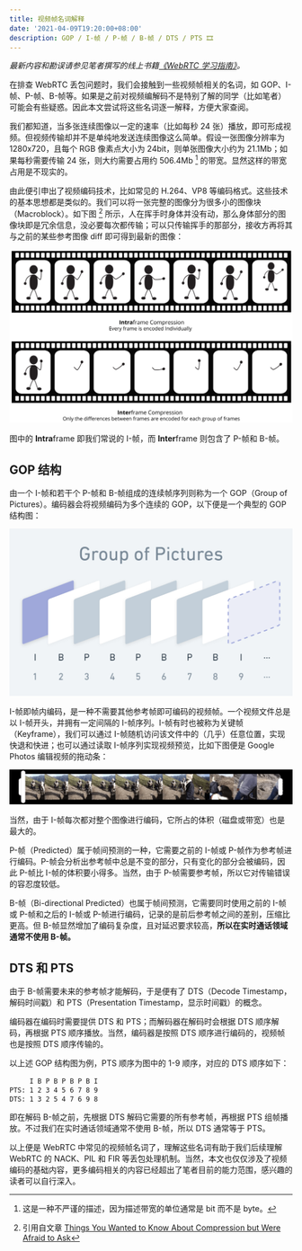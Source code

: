 ```yaml
---
title: 视频帧名词解释
date: '2021-04-09T19:20:00+08:00'
description: GOP / I-帧 / P-帧 / B-帧 / DTS / PTS 🎞️
---
```


*最新内容和勘误请参见笔者撰写的线上书籍[《WebRTC 学习指南》](https://webrtc.mthli.com/)。*

在排查 WebRTC 丢包问题时，我们会接触到一些视频帧相关的名词，如 GOP、I-帧、P-帧、B-帧等。如果是之前对视频编解码不是特别了解的同学（比如笔者）可能会有些疑惑。因此本文尝试将这些名词逐一解释，方便大家查阅。

我们都知道，当多张连续图像以一定的速率（比如每秒 24 张）播放，即可形成视频。但视频传输却并不是单纯地发送连续图像这么简单。假设一张图像分辨率为 1280x720，且每个 RGB 像素点大小为 24bit，则单张图像大小约为 21.1Mb；如果每秒需要传输 24 张，则大约需要占用约 506.4Mb [^1] 的带宽。显然这样的带宽占用是不现实的。

由此便引申出了视频编码技术，比如常见的 H.264、VP8 等编码格式。这些技术的基本思想都是类似的。我们可以将一张完整的图像分为很多小的图像块（Macroblock）。如下图 [^2] 所示，人在挥手时身体并没有动，那么身体部分的图像块即是冗余信息，没必要每次都传输；可以只传输挥手的那部分，接收方再将其与之前的某些参考图像 diff 即可得到最新的图像：

![](./intra-inter.png)

图中的 **Intra**frame 即我们常说的 I-帧，而 **Inter**frame 则包含了 P-帧和 B-帧。

## GOP 结构

由一个 I-帧和若干个 P-帧和 B-帧组成的连续帧序列则称为一个 GOP（Group of Pictures）。编码器会将视频编码为多个连续的 GOP，以下便是一个典型的 GOP 结构图：

![](./gop.png)

I-帧即帧内编码，是一种不需要其他参考帧即可编码的视频帧。一个视频文件总是以 I-帧开头，并拥有一定间隔的 I-帧序列。I-帧有时也被称为关键帧（Keyframe），我们可以通过 I-帧随机访问该文件中的（几乎）任意位置，实现快退和快进；也可以通过读取 I-帧序列实现视频预览，比如下图便是 Google Photos 编辑视频的拖动条：

![](./seekbar.png)

当然，由于 I-帧每次都对整个图像进行编码，它所占的体积（磁盘或带宽）也是最大的。

P-帧（Predicted）属于帧间预测的一种，它需要之前的 I-帧或 P-帧作为参考帧进行编码。P-帧会分析出参考帧中总是不变的部分，只有变化的部分会被编码，因此 P-帧比 I-帧的体积要小得多。当然，由于 P-帧需要参考帧，所以它对传输错误的容忍度较低。

B-帧（Bi-directional Predicted）也属于帧间预测，它需要同时使用之前的 I-帧或 P-帧和之后的 I-帧或 P-帧进行编码，记录的是前后参考帧之间的差别，压缩比更高。但 B-帧显然增加了编码复杂度，且对延迟要求较高，**所以在实时通话领域通常不使用 B-帧。**

## DTS 和 PTS

由于 B-帧需要未来的参考帧才能解码，于是便有了 DTS（Decode Timestamp，解码时间戳）和 PTS（Presentation Timestamp，显示时间戳）的概念。

编码器在编码时需要提供 DTS 和 PTS；而解码器在解码时会根据 DTS 顺序解码，再根据 PTS 顺序播放。当然，编码器是按照 DTS 顺序进行编码的，视频帧也是按照 DTS 顺序传输的。

以上述 GOP 结构图为例，PTS 顺序为图中的 1-9 顺序，对应的 DTS 顺序如下：

```
     I B P B P B P B I
PTS: 1 2 3 4 5 6 7 8 9
DTS: 1 3 2 5 4 7 6 9 8
```

即在解码 B-帧之前，先根据 DTS 解码它需要的所有参考帧，再根据 PTS 组帧播放。不过我们在实时通话领域通常不使用 B-帧，所以 DTS 通常等于 PTS。

以上便是 WebRTC 中常见的视频帧名词了，理解这些名词有助于我们后续理解 WebRTC 的 NACK、PIL 和 FIR 等丢包处理机制。当然，本文也仅仅涉及了视频编码的基础内容，更多编码相关的内容已经超出了笔者目前的能力范围，感兴趣的读者可以自行深入。

[^1]: 这是一种不严谨的描述，因为描述带宽的单位通常是 bit 而不是 byte。

[^2]: 引用自文章 [Things You Wanted to Know About Compression but Were Afraid to Ask](https://www.bhphotovideo.com/explora/video/tips-and-solutions/compression-a-basic-understanding)
